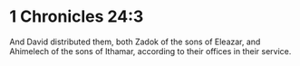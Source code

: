 # 1 Chronicles 24:3

And David distributed them, both Zadok of the sons of Eleazar, and Ahimelech of the sons of Ithamar, according to their offices in their service.